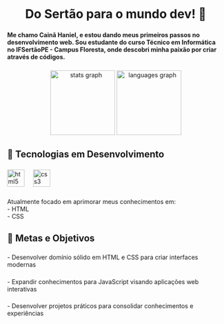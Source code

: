 <h1 align="center">Do Sertão para o mundo dev!  🚀</h1>

###

<h4 align="left">Me chamo Cainã Haniel, e estou dando meus primeiros passos no desenvolvimento web. Sou estudante do curso Técnico em Informática no IFSertãoPE - Campus Floresta, onde descobri minha paixão por criar através de códigos.</h4>

###

<div align="center">
  <img src="https://github-readme-stats.vercel.app/api?username=CainaHaniell&hide_title=false&hide_rank=false&show_icons=true&include_all_commits=true&count_private=true&disable_animations=false&theme=dark&locale=en&hide_border=false&order=1" height="150" alt="stats graph"  />
  <img src="https://github-readme-stats.vercel.app/api/top-langs?username=CainaHaniell&locale=en&hide_title=false&layout=compact&card_width=320&langs_count=5&theme=dark&hide_border=false&order=2" height="150" alt="languages graph"  />
</div>

###

<h2 align="left">🚀 Tecnologias em Desenvolvimento</h2>

###

<div align="left">
  <img src="https://cdn.simpleicons.org/html5/E34F26" height="40" alt="html5 logo"  />
  <img width="12" />
  <img src="https://cdn.jsdelivr.net/gh/devicons/devicon/icons/css3/css3-original.svg" height="40" alt="css3 logo"  />
</div>

###

<p align="left">Atualmente focado em aprimorar meus conhecimentos em:<br>- HTML<br>- CSS</p>

###

<h2 align="left">🎯 Metas e Objetivos</h2>

###

<p align="left">- Desenvolver domínio sólido em HTML e CSS para criar interfaces modernas</p>

###

<p align="left">- Expandir conhecimentos para JavaScript visando aplicações web interativas</p>

###

<p align="left">- Desenvolver projetos práticos para consolidar conhecimentos e experiências</p>

###

